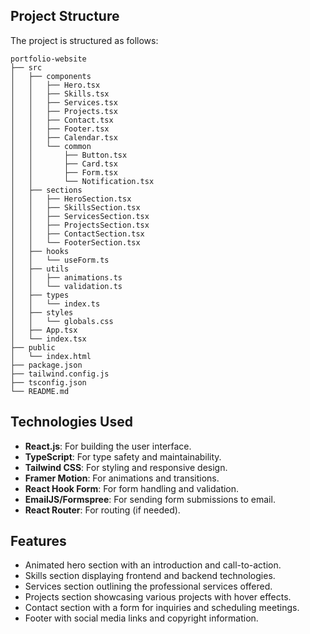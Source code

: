 ## Project Structure

The project is structured as follows:

```
portfolio-website
├── src
│   ├── components
│   │   ├── Hero.tsx
│   │   ├── Skills.tsx
│   │   ├── Services.tsx
│   │   ├── Projects.tsx
│   │   ├── Contact.tsx
│   │   ├── Footer.tsx
│   │   ├── Calendar.tsx
│   │   └── common
│   │       ├── Button.tsx
│   │       ├── Card.tsx
│   │       ├── Form.tsx
│   │       └── Notification.tsx
│   ├── sections
│   │   ├── HeroSection.tsx
│   │   ├── SkillsSection.tsx
│   │   ├── ServicesSection.tsx
│   │   ├── ProjectsSection.tsx
│   │   ├── ContactSection.tsx
│   │   └── FooterSection.tsx
│   ├── hooks
│   │   └── useForm.ts
│   ├── utils
│   │   ├── animations.ts
│   │   └── validation.ts
│   ├── types
│   │   └── index.ts
│   ├── styles
│   │   └── globals.css
│   ├── App.tsx
│   └── index.tsx
├── public
│   └── index.html
├── package.json
├── tailwind.config.js
├── tsconfig.json
└── README.md
```

## Technologies Used

- **React.js**: For building the user interface.
- **TypeScript**: For type safety and maintainability.
- **Tailwind CSS**: For styling and responsive design.
- **Framer Motion**: For animations and transitions.
- **React Hook Form**: For form handling and validation.
- **EmailJS/Formspree**: For sending form submissions to email.
- **React Router**: For routing (if needed).

## Features

- Animated hero section with an introduction and call-to-action.
- Skills section displaying frontend and backend technologies.
- Services section outlining the professional services offered.
- Projects section showcasing various projects with hover effects.
- Contact section with a form for inquiries and scheduling meetings.
- Footer with social media links and copyright information.
